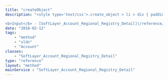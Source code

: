 ```yaml
---
title: "createObject"
description: "<style type='text/css'>.create_object > li > div { padding-top: .5em; padding-bottom: .5em}</style> This method will create a new SoftLayer_Account_Regional_Registry_Detail object. 

<b>Input</b> - [SoftLayer_Account_Regional_Registry_Detail](/reference/datatypes/SoftLayer_Account_Regional_Registry_Detail) <ul class='create_object'> <li><code>detailTypeId</code> <div>The [SoftLayer_Account_Regional_Registry_Detail_Type](/reference/datatypes/SoftLayer_Account_Regional_Registry_Detail_Type) of this detail object</div> <ul> <li><b>Required</b></li> <li><b>Type</b> - integer</li> </ul> </li> <li><code>regionalInternetRegistryHandleId</code> <div> The id of the [SoftLayer_Account_Rwhois_Handle](/reference/datatypes/SoftLayer_Account_Rwhois_Handle) object. This is only to be used for detailed registrations, where a subnet is registered to an organization. The associated handle will be required to be a valid organization object id at the relevant registry. In this case, the detail object will only be valid for the registry the organization belongs to. </div> <ul> <li><b>Optional</b></li> <li><b>Type</b> - integer</li> </ul> </li> </ul> "
date: "2018-02-12"
tags:
    - "method"
    - "sldn"
    - "Account"
classes:
    - "SoftLayer_Account_Regional_Registry_Detail"
type: "reference"
layout: "method"
mainService : "SoftLayer_Account_Regional_Registry_Detail"
---
```


